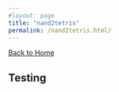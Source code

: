 ```yaml
---
#layout: page
title: "nand2tetris"
permalink: /nand2tetris.html/
---
```


[Back to Home](./index.html)

## Testing